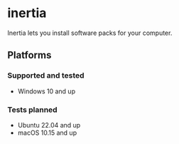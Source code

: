 # inertia

 Inertia lets you install software packs for your computer.

## Platforms

### Supported and tested

* Windows 10 and up

### Tests planned

* Ubuntu 22.04 and up
* macOS 10.15 and up
